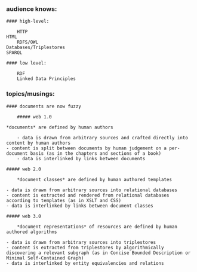 ### audience knows:

    #### high-level:

        HTTP
	HTML
        RDFS/OWL
	Databases/Triplestores
	SPARQL

    #### low level:

        RDF
        Linked Data Principles


### topics/musings:

    #### documents are now fuzzy

        ##### web 1.0
	
	*documents* are defined by human authors

        - data is drawn from arbitrary sources and crafted directly into content by human authors
	- content is split between documents by human judgement on a per-document basis (as in the chapters and sections of a book)
        - data is interlinked by links between documents

	##### web 2.0

        *document classes* are defined by human authored templates

	- data is drawn from arbitrary sources into relational databases
	- content is extracted and rendered from relational databases according to templates (as in XSLT and CSS)
	- data is interlinked by links between document classes

	##### web 3.0

        *document representations* of resources are defined by human authored algorithms

	- data is drawn from arbitrary sources into triplestores
	- content is extracted from triplestores by algorithmically discovering a relevant subgraph (as in Concise Bounded Description or Minimal Self-Contained Graph)
	- data is interlinked by entity equivalencies and relations
